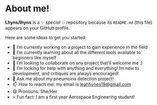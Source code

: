 # About me!


**Lhyns/lhyns** is a ✨ _special_ ✨ repository because its `README.md` (this file) appears on your GitHub profile.

Here are some ideas to get you started:

- 🔭 I’m currently working on a project to gain experience in the field 
- 🌱 I’m currently learning about all the different tools available to beginners like myself
- 👯 I’m looking to collaborate on any project that'll welcome me :)
- 🤔 I’m looking for help with anything and everything! Im new to development, and critiques are always encouraged!
- 💬 Ask me about my pneumoina detection project!
- 📫 How to reach me: my email is leahhynes19@gmail.com
- 😄 Pronouns: She/Her
- ⚡ Fun fact: I am a first year Aerospace Engineering student!

